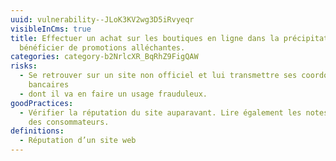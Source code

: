 ```yaml
---
uuid: vulnerability--JLoK3KV2wg3D5iRvyeqr
visibleInCms: true
title: Effectuer un achat sur les boutiques en ligne dans la précipitation pour
  bénéficier de promotions alléchantes.
categories: category-b2NrlcXR_BqRhZ9FigQAW
risks:
  - Se retrouver sur un site non officiel et lui transmettre ses coordonnées
    bancaires
  - dont il va en faire un usage frauduleux.
goodPractices:
  - Vérifier la réputation du site auparavant. Lire également les notes et avis
    des consommateurs.
definitions:
  - Réputation d’un site web
---
```

